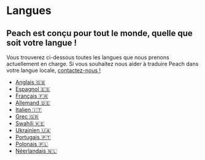 # Langues

## Peach est conçu pour tout le monde, quelle que soit votre langue !

Vous trouverez ci-dessous toutes les langues que nous prenons actuellement en charge.
Si vous souhaitez nous aider à traduire Peach dans votre langue locale, [contactez-nous !](mailto:hello@peachbitcoin.com)

- [Anglais 🇬🇧](/)
- [Espagnol 🇪🇸](/es)
- [Français 🇫🇷](/fr)
- [Allemand 🇩🇪](/de)
- [Italien 🇮🇹](/it)
- [Grec 🇬🇷](/el)
- [Swahili 🇰🇪](/sw)
- [Ukrainien 🇺🇦](/uk)
- [Portugais 🇵🇹](/pt)
- [Polonais 🇵🇱](/pl)
- [Néerlandais 🇳🇱](/nl)

